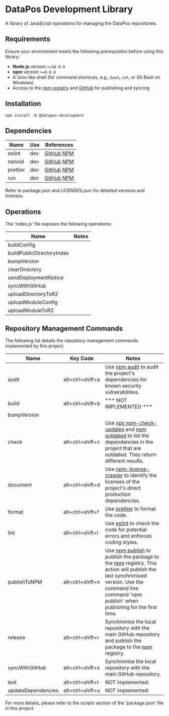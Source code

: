 # DataPos Development Library

A library of JavaScript operations for managing the DataPos repositories.

## Requirements

Ensure your environment meets the following prerequisites before using this library:

- **Node.js** version `>=18.0.0`
- **npm** version `>=9.0.0`
- A Unix-like shell (for command shortcuts, e.g., `bash`, `zsh`, or Git Bash on Windows)
- Access to the [npm registry](https://www.npmjs.com/) and [GitHub](https://github.com/) for publishing and syncing

## Installation

```
npm install -D @datapos-development
```

## Dependencies

| Name     | Use | References         |
| -------- | --- | ------------------ |
| eslint   | dev | [GitHub]() [NPM]() |
| nanoid   | dev | [GitHub]() [NPM]() |
| prettier | dev | [GitHub]() [NPM]() |
| run      | dev | [GitHub]() [NPM]() |

Refer to package.json and LICENSES.json for detailed versions and licenses.

## Operations

The 'index.js' file exposes the following operations:

| Name                      | Notes |
| ------------------------- | ----- |
| buildConfig               |       |
| buildPublicDirectoryIndex |       |
| bumpVersion               |       |
| clearDirectory            |       |
| sendDeploymentNotice      |       |
| syncWithGitHub            |       |
| uploadDirectoryToR2       |       |
| uploadModuleConfig        |       |
| uploadModuleToR2          |       |

## Repository Management Commands

The following list details the repository management commands implemented by this project:

| Name               | Key Code         | Notes                                                                                                                                                                                                                                                                              |
| ------------------ | ---------------- | ---------------------------------------------------------------------------------------------------------------------------------------------------------------------------------------------------------------------------------------------------------------------------------- |
| audit              | alt+ctrl+shift+a | Use [npm audit](https://docs.npmjs.com/cli/v8/commands/npm-audit) to audit the project's dependencies for known security vulnerabilities.                                                                                                                                          |
| build              | alt+ctrl+shift+b | \*** NOT IMPLEMENTED \***                                                                                                                                                                                                                                                          |
| bumpVersion        |                  |                                                                                                                                                                                                                                                                                    |
| check              | alt+ctrl+shift+c | Use [npx npm-check-updates](https://github.com/raineorshine/npm-check-updates) and [npm outdated](https://docs.npmjs.com/cli/v8/commands/npm-audit) to list the dependencies in the project that are outdated. They return different results.                                      |
| document           | alt+ctrl+shift+d | Use [npm-license-crawler](https://www.npmjs.com/package/npm-license-crawler) to identify the licenses of the project's direct production dependencies.                                                                                                                             |
| format             | alt+ctrl+shift+f | Use [prettier](https://prettier.io/) to format the code.                                                                                                                                                                                                                           |
| lint               | alt+ctrl+shift+l | Use [eslint](https://eslint.org/) to check the code for potential errors and enforces coding styles.                                                                                                                                                                               |
| publishToNPM       | alt+ctrl+shift+n | Use [npm publish](https://docs.npmjs.com/cli/v8/commands/npm-publish) to publish the package to the [npm](https://www.npmjs.com/) registry. This action will publish the last synchronised version. Use the command line command 'npm publish' when publishing for the first time. |
| release            | alt+ctrl+shift+r | Synchronise the local repository with the main GitHub repository and publish the package to the [npm](https://www.npmjs.com/) registry.                                                                                                                                            |
| syncWithGitHub     | alt+ctrl+shift+s | Synchronise the local repository with the main GitHub repository.                                                                                                                                                                                                                  |
| test               | alt+ctrl+shift+t | NOT implemented.                                                                                                                                                                                                                                                                   |
| updateDependencies | alt+ctrl+shift+u | NOT implemented.                                                                                                                                                                                                                                                                   |

For more details, please refer to the scripts section of the 'package.json' file in this project.
